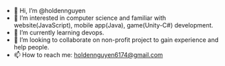 - 👋 Hi, I’m @holdennguyen
- 👀 I’m interested in computer science and familiar with website(JavaScript), mobile app(Java), game(Unity-C#) development.
- 🌱 I’m currently learning devops.
- 💞️ I’m looking to collaborate on non-profit project to gain experience and help people.
- 📫 How to reach me: holdennguyen6174@gmail.com

<!---
holdennguyen/holdennguyen is a ✨ special ✨ repository because its `README.md` (this file) appears on your GitHub profile.
You can click the Preview link to take a look at your changes.
--->
